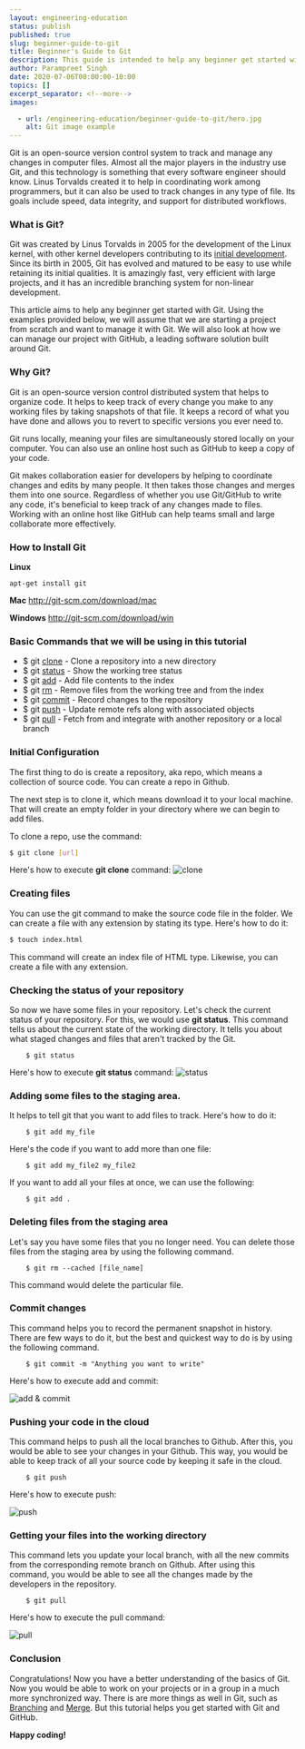 ```yaml
---
layout: engineering-education
status: publish
published: true
slug: beginner-guide-to-git
title: Beginner's Guide to Git
description: This guide is intended to help any beginner get started with Git. Using the examples provided below, we will assume that we are starting a project from scratch and want to manage it with Git.
author: Parampreet Singh
date: 2020-07-06T00:00:00-10:00
topics: []
excerpt_separator: <!--more-->
images:

  - url: /engineering-education/beginner-guide-to-git/hero.jpg
    alt: Git image example
---
```

Git is an open-source version control system to track and manage any changes in computer files. Almost all the major players in the industry use Git, and this technology is something that every software engineer should know. Linus Torvalds created it to help in coordinating work among programmers, but it can also be used to track changes in any type of file. Its goals include speed, data integrity, and support for distributed workflows.
<!--more-->

### What is Git?
Git was created by Linus Torvalds in 2005 for the development of the Linux kernel, with other kernel developers contributing to its [initial development](https://git-scm.com/book/en/v2/Getting-Started-A-Short-History-of-Git). Since its birth in 2005, Git has evolved and matured to be easy to use while retaining its initial qualities. It is amazingly fast, very efficient with large projects, and it has an incredible branching system for non-linear development.

This article aims to help any beginner get started with Git. Using the examples provided below, we will assume that we are starting a project from scratch and want to manage it with Git. We will also look at how we can manage our project with GitHub, a leading software solution built around Git.

### Why Git?
Git is an open-source version control distributed system that helps to organize code. It helps to keep track of every change you make to any working files by taking snapshots of that file. It keeps a record of what you have done and allows you to revert to specific versions you ever need to.

Git runs locally, meaning your files are simultaneously stored locally on your computer. You can also use an online host such as GitHub to keep a copy of your code.

Git makes collaboration easier for developers by helping to coordinate changes and edits by many people. It then takes those changes and merges them into one source. Regardless of whether you use Git/GitHub to write any code, it's beneficial to keep track of any changes made to files. Working with an online host like GitHub can help teams small and large collaborate more effectively.

### How to Install Git

**Linux**
```
apt-get install git
```

**Mac**
http://git-scm.com/download/mac

**Windows**
http://git-scm.com/download/win

### Basic Commands that we will be using in this tutorial
* $ git [clone](https://git-scm.com/docs/git-clone) - Clone a repository into a new directory
* $ git [status](https://git-scm.com/docs/git-status) - Show the working tree status
* $ git [add](https://git-scm.com/docs/git-add) - Add file contents to the index
* $ git [rm](https://git-scm.com/docs/git-rm) - Remove files from the working tree and from the index
* $ git [commit](https://git-scm.com/docs/git-commit) - Record changes to the repository
* $ git [push](https://git-scm.com/docs/git-push) - Update remote refs along with associated objects
* $ git [pull](https://git-scm.com/docs/git-pull) - Fetch from and integrate with another repository or a local branch

### Initial Configuration
The first thing to do is create a repository, aka repo, which means a collection of source code. You can create a repo in Github.

The next step is to clone it, which means download it to your local machine. That will create an empty folder in your directory where we can begin to add files.

To clone a repo, use the command: 
```bash
$ git clone [url]
```

Here's how to execute **git clone** command:
![clone](/engineering-education/beginner-guide-to-git/clone.png)

### Creating files
You can use the git command to make the source code file in the folder. We can create a file with any extension by stating its type. Here's how to do it:
```bash
$ touch index.html
```

This command will create an index file of HTML type. Likewise, you can create a file with any extension.

### Checking the status of your repository
So now we have some files in your repository. Let's check the current status of your repository. For this, we would use
**git status**. This command tells us about the current state of the working directory. It tells you about what staged changes and files that aren't tracked by the Git.
```
    $ git status
```

Here's how to execute **git status** command:
![status](/engineering-education/beginner-guide-to-git/status.png)


### Adding some files to the staging area.
It helps to tell git that you want to add files to track. Here's how to do it:
```
    $ git add my_file
```

Here's the code if you want to add more than one file:
```
    $ git add my_file2 my_file2
```

If you want to add all your files at once, we can use the following:
```
    $ git add .
```

### Deleting files from the staging area
Let's say you have some files that you no longer need. You can delete those files from the staging area by using the following command.

```
    $ git rm --cached [file_name]
```

This command would delete the particular file.

### Commit changes
This command helps you to record the permanent snapshot in history. There are few ways to do it, but the best and quickest way to do is by using the following command.

```
    $ git commit -m "Anything you want to write"
```

Here's how to execute add and commit:

![add & commit](/engineering-education/beginner-guide-to-git/add-commit.png)

### Pushing your code in the cloud
This command helps to push all the local branches to Github. After this, you would be able to see your changes in your Github. This way, you would be able to keep track of all your source code by keeping it safe in the cloud.
```
    $ git push
```

Here's how to execute push:

![push](/engineering-education/beginner-guide-to-git/push.png)


### Getting your files into the working directory
This command lets you update your local branch, with all the new commits from the corresponding remote branch on Github. After using this command, you would be able to see all the changes made by the developers in the repository.
```
    $ git pull
```

Here's how to execute the pull command:

![pull](/engineering-education/beginner-guide-to-git/pull.png)

### Conclusion
Congratulations! Now you have a better understanding of the basics of Git. Now you would be able to work on your projects or in a group in a much more synchronized way.
There is are more things as well in Git, such as [Branching](https://git-scm.com/book/en/v2/Git-Branching-Branches-in-a-Nutshell#ch03-git-branching) and [Merge](https://git-scm.com/docs/git-merge). But this tutorial helps you get started with Git and GitHub. 

**Happy coding!**
